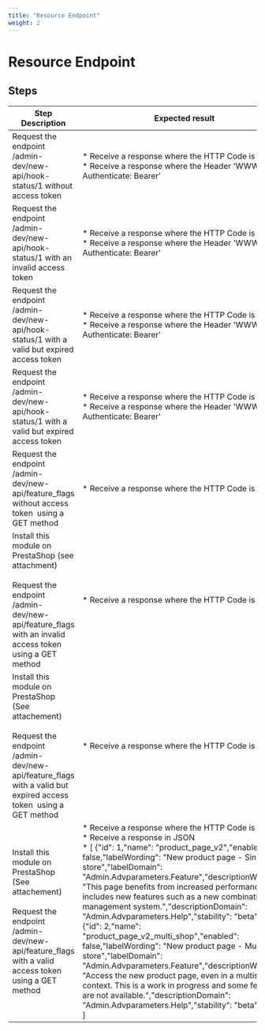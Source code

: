 ```yaml
---
title: "Resource Endpoint"
weight: 2
---
```


# Resource Endpoint
## Steps
| Step Description | Expected result |
| ----- | ----- |
| Request the endpoint /admin-dev/new-api/hook-status/1 without access token | * Receive a response where the HTTP Code is 401<br> * Receive a response where the Header 'WWW-Authenticate: Bearer' |
| Request the endpoint /admin-dev/new-api/hook-status/1 with an invalid access token | * Receive a response where the HTTP Code is 401<br> * Receive a response where the Header 'WWW-Authenticate: Bearer' |
| Request the endpoint /admin-dev/new-api/hook-status/1 with a valid but expired access token | * Receive a response where the HTTP Code is 401<br> * Receive a response where the Header 'WWW-Authenticate: Bearer' |
| Request the endpoint /admin-dev/new-api/hook-status/1 with a valid but expired access token | * Receive a response where the HTTP Code is 401<br> * Receive a response where the Header 'WWW-Authenticate: Bearer' |
| Request the endpoint /admin-dev/new-api/feature_flags without access token  using a GET method | * Receive a response where the HTTP Code is 401 |
| Install this module on PrestaShop (see attachment) <br><br>Request the endpoint /admin-dev/new-api/feature_flags with an invalid access token using a GET method | * Receive a response where the HTTP Code is 401 |
| Install this module on PrestaShop (See attachement)<br><br>Request the endpoint /admin-dev/new-api/feature_flags with a valid but expired access token  using a GET method | * Receive a response where the HTTP Code is 401 |
| Install this module on PrestaShop (See attachement)<br><br>Request the endpoint /admin-dev/new-api/feature_flags with a valid access token  using a GET method | * Receive a response where the HTTP Code is 200<br> * Receive a response in JSON<br> * [ \{"id": 1,"name": "product_page_v2","enabled": false,"labelWording": "New product page - Single store","labelDomain": "Admin.Advparameters.Feature","descriptionWording": "This page benefits from increased performance and includes new features such as a new combination management system.","descriptionDomain": "Admin.Advparameters.Help","stability": "beta"},<br>{"id": 2,"name": "product_page_v2_multi_shop","enabled": false,"labelWording": "New product page - Multi store","labelDomain": "Admin.Advparameters.Feature","descriptionWording": "Access the new product page, even in a multistore context. This is a work in progress and some features are not available.","descriptionDomain": "Admin.Advparameters.Help","stability": "beta"}<br>] |

